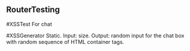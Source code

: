 ## RouterTesting
#XSSTest
For chat

#XSSGenerator
Static. 
Input: size. 
Output: random input for the chat box with random sequence of HTML container tags.
